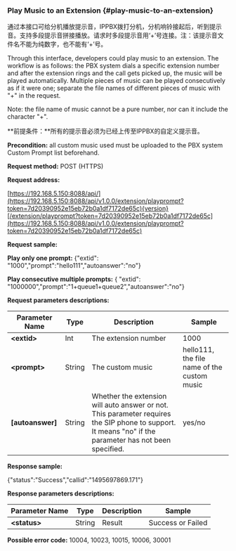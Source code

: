 ### Play Music to an Extension {#play-music-to-an-extension}

通过本接口可给分机播放提示音，IPPBX拨打分机，分机响铃接起后，听到提示音。支持多段提示音拼接播放。请求时多段提示音用‘+’号连接。注：该提示音文件名不能为纯数字，也不能有‘+’号。

Through this interface, developers could play music to an extension. The workflow is as follows: the PBX system dials a specific extension number and after the extension rings and the call gets picked up, the music will be played automatically. Multiple pieces of music can be played consecutively as if it were one; separate the file names of different pieces of music with "+" in the request.

Note: the file name of music cannot be a pure number, nor can it  include the character "+". 

**前提条件：**所有的提示音必须为已经上传至IPPBX的自定义提示音。

**Precondition:** all custom music used must be uploaded to the PBX system Custom Prompt list beforehand.

**Request method:** POST \(HTTPS\)

**Request address:**

[https://192.168.5.150:8088/api/](https://192.168.5.150:8088/api/v1.0.0/extension/playprompt?token=7d20390952e15eb72b0a1df7172de65c){version}[/extension/playprompt?token=7d20390952e15eb72b0a1df7172de65c](https://192.168.5.150:8088/api/v1.0.0/extension/playprompt?token=7d20390952e15eb72b0a1df7172de65c)

**Request sample:**

**Play only one prompt:** {"extid": "1000","prompt":"hello111","autoanswer":"no"}

**Play consecutive multiple prompts:** { "extid": "1000000","prompt":"1+queue1+queue2","autoanswer":"no"}

**Request parameters descriptions:**

| **Parameter Name** | **Type** | **Description** | **Sample** |
| --- | --- | --- | --- |
| **&lt;extid&gt;** | Int | The extension number | 1000 |
| **&lt;prompt&gt;** | String | The custom music | hello111, the file name of the custom music |
| **\[autoanswer\]** | String | Whether the extension will auto answer or not. This parameter requires the SIP phone to support. It means "no" if the parameter has not been specified. | yes/no |

**Response sample:**

{"status":"Success","callid":"1495697869.171"}

**Response parameters descriptions:**

| **Parameter Name** | **Type** | **Description** | **Sample** |
| --- | --- | --- | --- |
| **&lt;status&gt;** | String | Result | Success or Failed |

**Possible error code:** 10004, 10023, 10015, 10006, 30001


